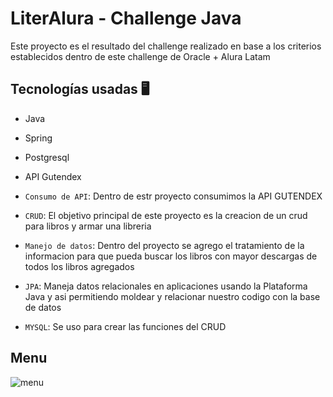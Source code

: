 # LiterAlura - Challenge Java

Este proyecto es el resultado del challenge realizado en base a los criterios establecidos dentro de este challenge de Oracle + Alura Latam

## Tecnologías usadas 🖥️
- Java
- Spring
- Postgresql
- API Gutendex




- `Consumo de API`: Dentro de estr proyecto consumimos la API GUTENDEX
- `CRUD`:  El objetivo principal de este proyecto es la creacion de un crud para libros y armar una libreria
- `Manejo de datos`: Dentro del proyecto se agrego el tratamiento de la informacion para que pueda buscar los libros con mayor descargas de todos los libros agregados
- `JPA`: Maneja datos relacionales en aplicaciones usando la Plataforma Java y asi permitiendo moldear y relacionar nuestro codigo con la base de datos
- `MYSQL`: Se uso para crear las funciones del CRUD


## Menu

![menu](https://github.com/JapyTing/LiterAlura---Challenge-Java/assets/115281136/71819318-7018-4f5d-9ea5-2feb19b3dac3)
